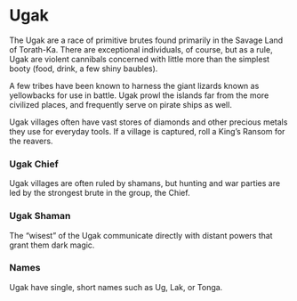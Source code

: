# Ugak
The Ugak are a race of primitive brutes found primarily in the Savage Land of Torath-Ka. There are exceptional individuals, of course, but as a rule, Ugak are violent cannibals concerned with little more than the simplest booty (food, drink, a few shiny baubles).

A few tribes have been known to harness the giant lizards known as yellowbacks for use in battle.  Ugak prowl the islands far from the more civilized places, and frequently serve on pirate ships as well.

Ugak villages often have vast stores of diamonds and other precious metals they use for everyday tools. If a village is captured, roll a King’s Ransom for the reavers.
### Ugak Chief
Ugak villages are often ruled by shamans, but hunting and war parties are led by the strongest brute in the group, the Chief.
### Ugak Shaman
The “wisest” of the  Ugak communicate directly with distant powers that grant them dark magic.
### Names
Ugak have single, short names such as Ug, Lak, or Tonga. 